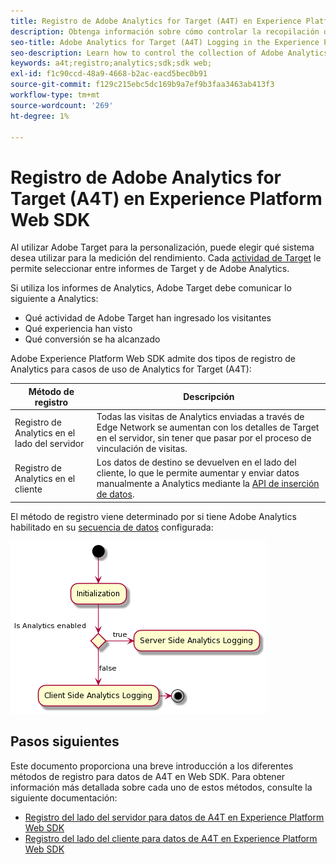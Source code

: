 ```yaml
---
title: Registro de Adobe Analytics for Target (A4T) en Experience Platform Web SDK
description: Obtenga información sobre cómo controlar la recopilación de datos de Adobe Analytics for Target (A4T) mediante Experience Platform Web SDK.
seo-title: Adobe Analytics for Target (A4T) Logging in the Experience Platform Web SDK
seo-description: Learn how to control the collection of Adobe Analytics for Target (A4T) data using the Experience Platform Web SDK.
keywords: a4t;registro;analytics;sdk;sdk web;
exl-id: f1c90ccd-48a9-4668-b2ac-eacd5bec0b91
source-git-commit: f129c215ebc5dc169b9a7ef9b3faa3463ab413f3
workflow-type: tm+mt
source-wordcount: '269'
ht-degree: 1%

---
```


# Registro de Adobe Analytics for Target (A4T) en Experience Platform Web SDK

Al utilizar Adobe Target para la personalización, puede elegir qué sistema desea utilizar para la medición del rendimiento. Cada [actividad de Target](https://experienceleague.adobe.com/docs/target/using/activities/target-activities-guide.html) le permite seleccionar entre informes de Target y de Adobe Analytics.

Si utiliza los informes de Analytics, Adobe Target debe comunicar lo siguiente a Analytics:

* Qué actividad de Adobe Target han ingresado los visitantes
* Qué experiencia han visto
* Qué conversión se ha alcanzado

Adobe Experience Platform Web SDK admite dos tipos de registro de Analytics para casos de uso de Analytics for Target (A4T):

| Método de registro | Descripción |
| --- | --- |
| Registro de Analytics en el lado del servidor | Todas las visitas de Analytics enviadas a través de Edge Network se aumentan con los detalles de Target en el servidor, sin tener que pasar por el proceso de vinculación de visitas. |
| Registro de Analytics en el cliente | Los datos de destino se devuelven en el lado del cliente, lo que le permite aumentar y enviar datos manualmente a Analytics mediante la [API de inserción de datos](https://experienceleague.adobe.com/docs/analytics/import/c-data-insertion-api.html). |

El método de registro viene determinado por si tiene Adobe Analytics habilitado en su [secuencia de datos](../../../../datastreams/overview.md) configurada:

![Flujo de decisión del método de registro](../assets/analytics-logging.png)

## Pasos siguientes

Este documento proporciona una breve introducción a los diferentes métodos de registro para datos de A4T en Web SDK. Para obtener información más detallada sobre cada uno de estos métodos, consulte la siguiente documentación:

* [Registro del lado del servidor para datos de A4T en Experience Platform Web SDK](./server-side.md)
* [Registro del lado del cliente para datos de A4T en Experience Platform Web SDK](./client-side.md)
